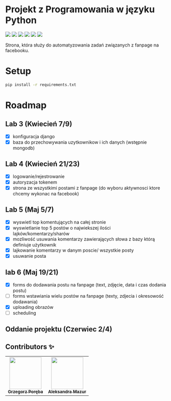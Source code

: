 # Projekt z Programowania w języku Python

[![](https://img.shields.io/badge/Django-2.2.12-red)](https://www.djangoproject.com)
[![](https://img.shields.io/badge/django_bootstrap4-1.1.1-blue)](https://pypi.org/project/django-bootstrap4/)
[![](https://img.shields.io/badge/django_widget_tweaks-1.4.8-green)](https://pypi.org/project/django-widget-tweaks/)
[![](https://img.shields.io/badge/facebook_sdk-3.1.0-orange)](https://pypi.org/project/facebook-sdk/)
[![](https://img.shields.io/badge/djongo-1.3.1-yellow)](https://pypi.org/project/djongo/)
[![](https://img.shields.io/badge/dnspython-1.16.0-lightgrey)](https://pypi.org/project/dnspython/)


Strona, która służy do automatyzowania zadań związanych z fanpage na facebooku. 

# Setup

```bash
pip install -r requirements.txt
```

# Roadmap

## Lab 3 (Kwiecień 7/9)
- [x] konfiguracja django
- [x] baza do przechowywania uzytkownikow i ich danych (wstępnie mongodb)
## Lab 4 (Kwiecień 21/23) 
- [x] logowanie/rejestrowanie
- [x] autoryzacja tokenem
- [x] strona ze wszystkimi postami z fanpage (do wyboru aktywnosci ktore chcemy wykonac na facebook)
## Lab 5 (Maj 5/7)
- [x] wyswietl top komentujących na całej stronie
- [x] wyswietlanie top 5 postów o najwiekszej ilości lajków/komentarzy/sharów 
- [x] mozliwość usuwania komentarzy zawierających słowa z bazy którą definiuje użytkownik
- [x] lajkowanie komentarzy w danym poscie/ wszystkie posty
- [x] usuwanie posta
## lab 6 (Maj 19/21)
- [x] forms do dodawania postu na fanpage (text, zdjęcie, data i czas dodania postu)
- [ ] forms wstawiania wielu postów na fanpage (texty, zdjecia i okresowość dodawania)
- [x] uploading obrazów
- [ ] scheduling 

## Oddanie projektu (Czerwiec 2/4)

## Contributors ✨

<table>
  <tr>
    <td align="center"><a href="https://github.com/Wokstym"><img src="https://avatars2.githubusercontent.com/u/44115112?s=460&u=2fea6d808fb949060aa499dad3e3365608bb5c40&v=4" width="100px;" alt=""/><br /><sub><b>Grzegorz Poręba</b></sub></a><br />
    </td>
    <td align="center"><a href="https://github.com/alexmaz99"><img src="https://avatars2.githubusercontent.com/u/56346754?s=460&u=a0c3bd4ae7860a0694db0110f7b10d80434fecd4&v=4" width="100px;" alt=""/><br /><sub><b>Aleksandra Mazur</b></sub></a><br /></td>
  </tr>
</table>

